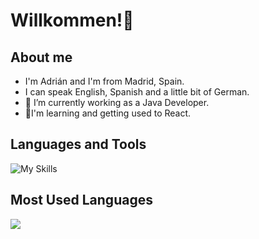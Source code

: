 # Willkommen!👋

## About me
- I'm Adrián and I'm from Madrid, Spain.
- I can speak English, Spanish and a little bit of German.
- 🔭 I’m currently working as a Java Developer.
- 🌱I'm learning and getting used to React.
 
## Languages and Tools
![My Skills](https://skills.thijs.gg/icons?i=java,react,js,mysql,html,css,git,docker)


## Most Used Languages
<img src="https://github-readme-stats.vercel.app/api/top-langs?username=adrianmartin-consuegraj&layout=compact"/>










<!-- 
go to this website to add more icons:
https://reactjsexample.com/skill-icons-beautiful-skills-icons-for-your-github-readme/
-->










<!-- 
[![My Skills](https://skills.thijs.gg/icons?i=java,react,js,mysql,html,css,git,docker)]
(https://skills.thijs.gg)
-->



<!-- 
## Top Used Languages
![Top Langs](https://github-readme-stats.vercel.app/api/top-langs/?username=adrianmartin-consuegraj&theme=tokyonight)
-->

<!-- 
this line it's for the visitor counter
![](https://visitor-badge.laobi.icu/badge?page_id=CharalambosIoannou.adrianmartin-consuegraj)
-->

<!--
==========================================================
Ideas:
- 🔭 I’m currently working on ...
- 🌱 I’m currently learning ...
- 👯 I’m looking to collaborate on ...
- 🤔 I’m looking for help with ...
- 💬 Ask me about ...
- 📫 How to reach me: ...
- 😄 Pronouns: ...
- ⚡ Fun fact: ...
-->
